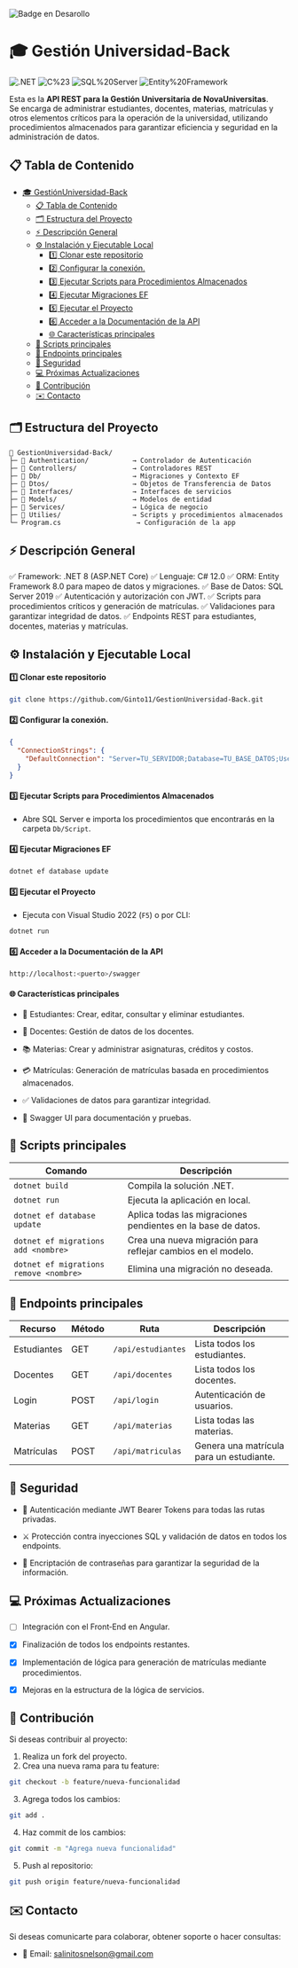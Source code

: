  ![Badge en Desarollo](https://img.shields.io/badge/STATUS-EN%20DESAROLLO-green)

# 🎓 Gestión Universidad-Back

![.NET](https://img.shields.io/badge/.NET-8.0-512BD4?logo=dotnet&logoColor=white) 
![C%23](https://img.shields.io/badge/C%23-12.0-239120?logo=csharp&logoColor=white) 
![SQL%20Server](https://img.shields.io/badge/SQL%20Server-2019-CC2927?logo=microsoftsqlserver&logoColor=white) 
![Entity%20Framework](https://img.shields.io/badge/Entity%20Framework-8.0-512BD4?logo=dotnet&logoColor=white)

Esta es la **API REST para la Gestión Universitaria de NovaUniversitas**.  
Se encarga de administrar estudiantes, docentes, materias, matrículas y otros elementos críticos para la operación de la universidad, utilizando procedimientos almacenados para garantizar eficiencia y seguridad en la administración de datos.


## 📋 Tabla de Contenido
- [🎓 GestiónUniversidad-Back](#-gestiónuniversidad-back)
  - [📋 Tabla de Contenido](#-tabla-de-contenido)
  - [🗂️ Estructura del Proyecto](#️-estructura-del-proyecto)
  - [⚡️ Descripción General](#️-descripción-general)
  - [⚙️ Instalación y Ejecutable Local](#️-instalación-y-ejecutable-local)
      - [1️⃣ Clonar este repositorio](#1️⃣-clonar-este-repositorio)
      - [2️⃣ Configurar la conexión.](#2️⃣-configurar-la-conexión)
      - [3️⃣ Ejecutar Scripts para Procedimientos Almacenados](#3️⃣-ejecutar-scripts-para-procedimientos-almacenados)
      - [4️⃣ Ejecutar Migraciones EF](#4️⃣-ejecutar-migraciones-ef)
      - [5️⃣ Ejecutar el Proyecto](#5️⃣-ejecutar-el-proyecto)
      - [6️⃣ Acceder a la Documentación de la API](#6️⃣-acceder-a-la-documentación-de-la-api)
      - [🌐 Características principales](#-características-principales)
  - [📁 Scripts principales](#-scripts-principales)
  - [🔄 Endpoints principales](#-endpoints-principales)
  - [🔐 Seguridad](#-seguridad)
  - [💻 Próximas Actualizaciones](#-próximas-actualizaciones)
  - [👥 Contribución](#-contribución)
  - [✉️ Contacto](#️-contacto)


## 🗂️ Estructura del Proyecto

```plaintext
📁 GestionUniversidad-Back/
├─ 📁 Authentication/           → Controlador de Autenticación
├─ 📁 Controllers/              → Controladores REST
├─ 📁 Db/                       → Migraciones y Contexto EF
├─ 📁 Dtos/                     → Objetos de Transferencia de Datos
├─ 📁 Interfaces/               → Interfaces de servicios
├─ 📁 Models/                   → Modelos de entidad
├─ 📁 Services/                 → Lógica de negocio
├─ 📁 Utilies/                  → Scripts y procedimientos almacenados
└─ Program.cs                   → Configuración de la app
```

## ⚡️ Descripción General
✅ Framework: .NET 8 (ASP.NET Core)
✅ Lenguaje: C# 12.0
✅ ORM: Entity Framework 8.0 para mapeo de datos y migraciones.
✅ Base de Datos: SQL Server 2019
✅ Autenticación y autorización con JWT.
✅ Scripts para procedimientos críticos y generación de matrículas.
✅ Validaciones para garantizar integridad de datos.
✅ Endpoints REST para estudiantes, docentes, materias y matrículas.


## ⚙️ Instalación y Ejecutable Local
#### 1️⃣ Clonar este repositorio
```bash
git clone https://github.com/Ginto11/GestionUniversidad-Back.git
```

#### 2️⃣ Configurar la conexión.
```json
{
  "ConnectionStrings": {
    "DefaultConnection": "Server=TU_SERVIDOR;Database=TU_BASE_DATOS;User Id=TU_USER;Password=TU_PASSWORD;TrustServerCertificate=true"
  }
}
```
#### 3️⃣ Ejecutar Scripts para Procedimientos Almacenados
- Abre SQL Server e importa los procedimientos que encontrarás en la carpeta `Db/Script`.

#### 4️⃣ Ejecutar Migraciones EF
```bash
dotnet ef database update
```

#### 5️⃣ Ejecutar el Proyecto
- Ejecuta con Visual Studio 2022 (`F5`) o por CLI:
```bash
dotnet run
```

#### 6️⃣ Acceder a la Documentación de la API
```bash
http://localhost:<puerto>/swagger
```

#### 🌐 Características principales
- 👥 Estudiantes: Crear, editar, consultar y eliminar estudiantes.

- 👔 Docentes: Gestión de datos de los docentes.

- 📚 Materias: Crear y administrar asignaturas, créditos y costos.

- 💳 Matrículas: Generación de matrículas basada en procedimientos almacenados.

- ✅ Validaciones de datos para garantizar integridad.

- 📄 Swagger UI para documentación y pruebas.

## 📁 Scripts principales
| Comando                                | Descripción                                                  |
| -------------------------------------- | ------------------------------------------------------------ |
| `dotnet build`                         | Compila la solución .NET.                                    |
| `dotnet run`                           | Ejecuta la aplicación en local.                              |
| `dotnet ef database update`            | Aplica todas las migraciones pendientes en la base de datos. |
| `dotnet ef migrations add <nombre>`    | Crea una nueva migración para reflejar cambios en el modelo. |
| `dotnet ef migrations remove <nombre>` | Elimina una migración no deseada.                            |

## 🔄 Endpoints principales
| Recurso     | Método | Ruta               | Descripción                              |
| ----------- | ------ | ------------------ | ---------------------------------------- |
| Estudiantes | GET    | `/api/estudiantes` | Lista todos los estudiantes.             |
| Docentes    | GET    | `/api/docentes`    | Lista todos los docentes.                |
| Login       | POST   | `/api/login`       | Autenticación de usuarios.               |
| Materias    | GET    | `/api/materias`    | Lista todas las materias.                |
| Matrículas  | POST   | `/api/matriculas`  | Genera una matrícula para un estudiante. |

## 🔐 Seguridad
- 🔑 Autenticación mediante JWT Bearer Tokens para todas las rutas privadas.

- ⚔️ Protección contra inyecciones SQL y validación de datos en todos los endpoints.

- 🔐 Encriptación de contraseñas para garantizar la seguridad de la información.


## 💻 Próximas Actualizaciones
- [ ] Integración con el Front‑End en Angular.

- [x] Finalización de todos los endpoints restantes.

- [x] Implementación de lógica para generación de matrículas mediante procedimientos.

- [x] Mejoras en la estructura de la lógica de servicios.

## 👥 Contribución
Si deseas contribuir al proyecto:
1. Realiza un fork del proyecto.
2. Crea una nueva rama para tu feature:
```bash
git checkout -b feature/nueva-funcionalidad
```
3. Agrega todos los cambios:
```bash
git add .
```
4. Haz commit de los cambios:
```bash
git commit -m "Agrega nueva funcionalidad"
```
5. Push al repositorio:
```bash
git push origin feature/nueva-funcionalidad
```

## ✉️ Contacto
Si deseas comunicarte para colaborar, obtener soporte o hacer consultas:

- 📧 Email: salinitosnelson@gmail.com

